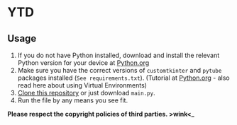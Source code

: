 # YTD

## Usage

1. If you do not have Python installed, download and install the relevant Python version for your device at [Python.org](https://www.python.org/downloads/)
2. Make sure you have the correct versions of `customtkinter` and `pytube` packages installed (`See requirements.txt`). (Tutorial at [Python.org](https://packaging.python.org/en/latest/tutorials/installing-packages/) - also read here about using Virtual Environments)
3. [Clone this repository](https://docs.github.com/en/repositories/creating-and-managing-repositories/cloning-a-repository?tool=desktop) or just download `main.py`.
4. Run the file by any means you see fit.

**Please respect the copyright policies of third parties. >wink<_**
